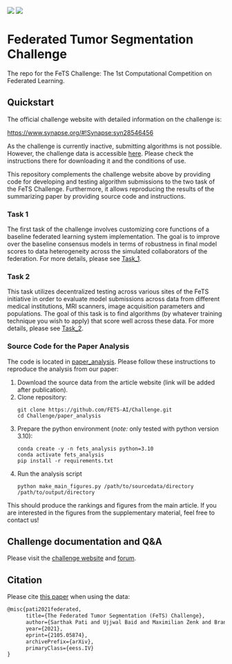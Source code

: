 <a href="https://arxiv.org/abs/2105.05874" alt="Citation"><img src="https://img.shields.io/badge/cite-citation-blue" /></a>
<a href="https://twitter.com/FeTS_Challenge" alt="Citation"><img src="https://img.shields.io/twitter/follow/fets_challenge?style=social" /></a>

# Federated Tumor Segmentation Challenge

The repo for the FeTS Challenge: The 1st Computational Competition on Federated Learning.

## Quickstart

The official challenge website with detailed information on the challenge is:

https://www.synapse.org/#!Synapse:syn28546456

As the challenge is currently inactive, submitting algorithms is not possible. However, the challenge data is accessible [here](https://www.synapse.org/Synapse:syn54079892/wiki/626854). Please check the instructions there for downloading it and the conditions of use.

This repository complements the challenge website above by providing code for developing and testing algorithm submissions to the two task of the FeTS Challenge. Furthermore, it allows reproducing the results of the summarizing paper by providing source code and instructions.

### Task 1

The first task of the challenge involves customizing core functions of a baseline federated learning system implementation. The goal is to improve over the baseline consensus models in terms of robustness in final model scores to data heterogeneity across the simulated collaborators of the federation. For more details, please see [Task_1](./Task_1).

### Task 2

This task utilizes decentralized testing across various sites of the FeTS initiative in order to evaluate model submissions across data from different medical institutions, MRI scanners, image acquisition parameters and populations. The goal of this task is to find algorithms (by whatever training technique you wish to apply) that score well across these data. For more details, please see [Task_2](./Task_2).

### Source Code for the Paper Analysis

The code is located in [paper_analysis](./paper_analysis/). Please follow these instructions to reproduce the analysis from our paper:

1. Download the source data from the article website (link will be added after publication).
1. Clone repository:
      ```
      git clone https://github.com/FETS-AI/Challenge.git
      cd Challenge/paper_analysis
      ```
1. Prepare the python environment (_note:_ only tested with python version 3.10):
      ```
      conda create -y -n fets_analysis python=3.10
      conda activate fets_analysis
      pip install -r requirements.txt
      ```
1. Run the analysis script
      ```
      python make_main_figures.py /path/to/sourcedata/directory /path/to/output/directory
      ```

This should produce the rankings and figures from the main article. If you are interested in the figures from the supplementary material, feel free to contact us!

## Challenge documentation and Q&A

Please visit the [challenge website](https://synapse.org/fets) and [forum](https://www.synapse.org/#!Synapse:syn28546456/discussion/default).

## Citation

Please cite [this paper](https://arxiv.org/abs/2105.05874) when using the data:

```latex
@misc{pati2021federated,
      title={The Federated Tumor Segmentation (FeTS) Challenge}, 
      author={Sarthak Pati and Ujjwal Baid and Maximilian Zenk and Brandon Edwards and Micah Sheller and G. Anthony Reina and Patrick Foley and Alexey Gruzdev and Jason Martin and Shadi Albarqouni and Yong Chen and Russell Taki Shinohara and Annika Reinke and David Zimmerer and John B. Freymann and Justin S. Kirby and Christos Davatzikos and Rivka R. Colen and Aikaterini Kotrotsou and Daniel Marcus and Mikhail Milchenko and Arash Nazer and Hassan Fathallah-Shaykh and Roland Wiest and Andras Jakab and Marc-Andre Weber and Abhishek Mahajan and Lena Maier-Hein and Jens Kleesiek and Bjoern Menze and Klaus Maier-Hein and Spyridon Bakas},
      year={2021},
      eprint={2105.05874},
      archivePrefix={arXiv},
      primaryClass={eess.IV}
}
```
